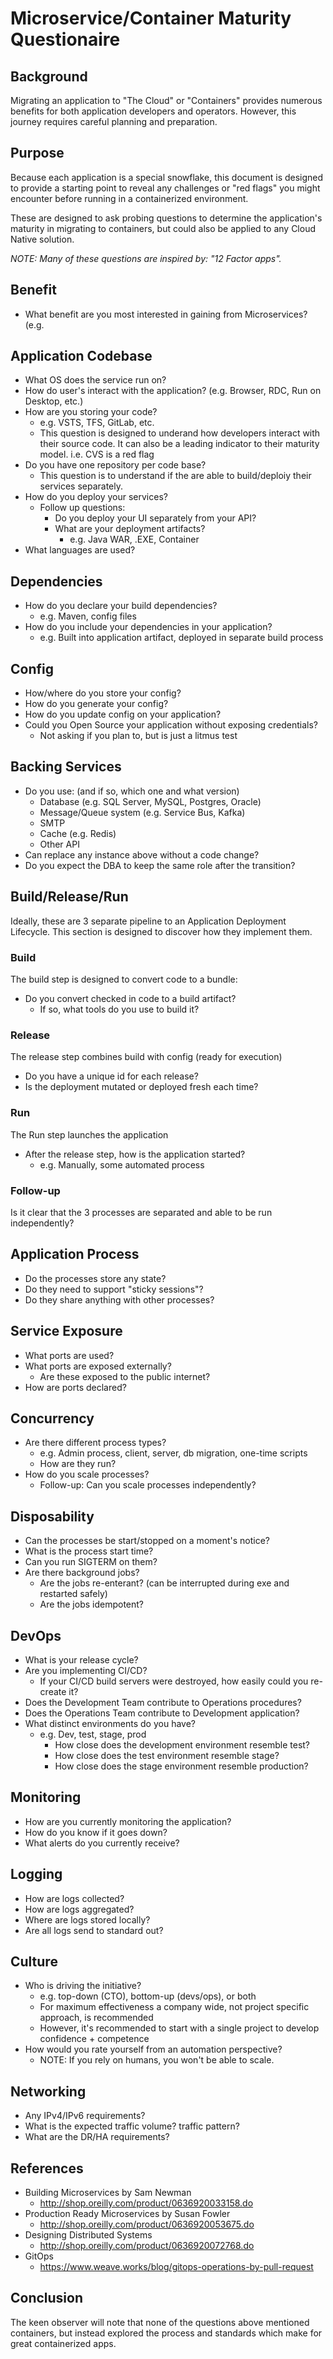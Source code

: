 # Microservice/Container Maturity Questionaire

## Background

Migrating an application to "The Cloud" or "Containers" provides numerous benefits for both application developers and operators.  However, this journey requires careful planning and preparation.

## Purpose

Because each application is a special snowflake, this document is designed to provide a starting point to reveal any challenges or "red flags" you might encounter before running in a containerized environment.

These are designed to ask probing questions to determine the application's maturity in migrating to containers, but could also be applied to any Cloud Native solution.

_NOTE: Many of these questions are inspired by: "12 Factor apps"._

## Benefit

* What benefit are you most interested in gaining from Microservices?  (e.g. 
## Application Codebase

* What OS does the service run on?
* How do user's interact with the application?  (e.g. Browser, RDC, Run on Desktop, etc.)
* How are you storing your code?
  * e.g. VSTS, TFS, GitLab, etc.
  * This question is designed to underand how developers interact with their source code.  It can also be a leading indicator to their maturity model.  i.e. CVS is a red flag
* Do you have one repository per code base?
  * This question is to understand if the are able to build/deploiy their services separately.
* How do you deploy your services?
  * Follow up questions:
    * Do you deploy your UI separately from your API?
    * What are your deployment artifacts?
      * e.g. Java WAR, .EXE, Container
* What languages are used?

## Dependencies

* How do you declare your build dependencies?
  * e.g. Maven, config files
* How do you include your dependencies in your application?
  * e.g. Built into application artifact, deployed in separate build process

## Config

* How/where do you store your config?
* How do you generate your config?
* How do you update config on your application?
* Could you Open Source your application without exposing credentials?
  * Not asking if you plan to, but is just a litmus test

## Backing Services

* Do you use: (and if so, which one and what version)
  * Database (e.g. SQL Server, MySQL, Postgres, Oracle)
  * Message/Queue system (e.g. Service Bus, Kafka)
  * SMTP
  * Cache (e.g. Redis)
  * Other API
* Can replace any instance above without a code change?
* Do you expect the DBA to keep the same role after the transition?

## Build/Release/Run

Ideally, these are 3 separate pipeline to an Application Deployment Lifecycle.  This section is designed to discover how they implement them.

### Build

The build step is designed to convert code to a bundle:

* Do you convert checked in code to a build artifact?
  * If so, what tools do you use to build it?

### Release

The release step combines build with config (ready for execution)

* Do you have a unique id for each release?
* Is the deployment mutated or deployed fresh each time?

### Run

The Run step launches the application

* After the release step, how is the application started?
  * e.g. Manually, some automated process

### Follow-up

Is it clear that the 3 processes are separated and able to be run independently?

## Application Process

* Do the processes store any state?
* Do they need to support "sticky sessions"?
* Do they share anything with other processes?

## Service Exposure

* What ports are used?
* What ports are exposed externally?
  * Are these exposed to the public internet?
* How are ports declared?

## Concurrency

* Are there different process types?
  * e.g. Admin process, client, server, db migration, one-time scripts
  * How are they run?
* How do you scale processes?
  * Follow-up:  Can you scale processes independently?

## Disposability

* Can the processes be start/stopped on a moment's notice?
* What is the process start time?
* Can you run SIGTERM on them?
* Are there background jobs?
  * Are the jobs re-enterant? (can be interrupted during exe and restarted safely)
  * Are the jobs idempotent?

## DevOps

* What is your release cycle?
* Are you implementing CI/CD?
  * If your CI/CD build servers were destroyed, how easily could you re-create it?
* Does the Development Team contribute to Operations procedures?
* Does the Operations Team contribute to Development application?
* What distinct environments do you have?
  * e.g. Dev, test, stage, prod
    * How close does the development environment resemble test?
    * How close does the test environment resemble stage?
    * How close does the stage environment resemble production?

## Monitoring

* How are you currently monitoring the application?
* How do you know if it goes down?
* What alerts do you currently receive?

## Logging

* How are logs collected?
* How are logs aggregated?
* Where are logs stored locally?
* Are all logs send to standard out?

## Culture

* Who is driving the initiative?
  * e.g. top-down (CTO), bottom-up (devs/ops), or both
  * For maximum effectiveness a company wide, not project specific approach, is recommended
  * However, it's recommended to start with a single project to develop confidence + competence
* How would you rate yourself from an automation perspective?
  * NOTE: If you rely on humans, you won't be able to scale.

## Networking

* Any IPv4/IPv6 requirements?
* What is the expected traffic volume? traffic pattern?
* What are the DR/HA requirements?

## References

* Building Microservices by Sam Newman
  * http://shop.oreilly.com/product/0636920033158.do
* Production Ready Microservices by Susan Fowler
  * http://shop.oreilly.com/product/0636920053675.do
* Designing Distributed Systems
  * http://shop.oreilly.com/product/0636920072768.do
* GitOps
  * https://www.weave.works/blog/gitops-operations-by-pull-request

## Conclusion

The keen observer will note that none of the questions above mentioned containers, but instead explored the process and standards which make for great containerized apps.
